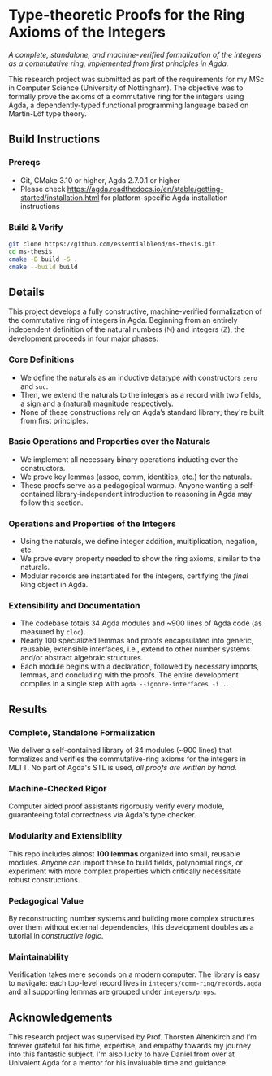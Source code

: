 # Type-theoretic Proofs for the Ring Axioms of the Integers

_A complete, standalone, and machine-verified formalization of the integers as a commutative ring, implemented from first principles in Agda._

This research project was submitted as part of the requirements for my MSc in Computer Science (University of Nottingham). The objective was to formally prove the axioms of a commutative ring for the integers using Agda, a dependently-typed functional programming language based on Martin-Löf type theory.

## Build Instructions

### Prereqs

- Git, CMake 3.10 or higher, Agda 2.7.0.1 or higher
- Please check https://agda.readthedocs.io/en/stable/getting-started/installation.html for platform-specific Agda installation instructions

### Build & Verify 

```bash
git clone https://github.com/essentialblend/ms-thesis.git
cd ms-thesis
cmake -B build -S .
cmake --build build
```

## Details

This project develops a fully constructive, machine-verified formalization of the commutative ring of integers in Agda. Beginning from an entirely independent definition of the natural numbers (ℕ) and integers (ℤ), the development proceeds in four major phases:

### Core Definitions
- We define the naturals as an inductive datatype with constructors `zero` and `suc`.
- Then, we extend the naturals to the integers as a record with two fields, a sign and a (natural) magnitude respectively.
- None of these constructions rely on Agda’s standard library; they're built from first principles.

### Basic Operations and Properties over the Naturals
- We implement all necessary binary operations inducting over the constructors.
- We prove key lemmas (assoc, comm, identities, etc.) for the naturals.
- These proofs serve as a pedagogical warmup. Anyone wanting a self-contained library-independent introduction to reasoning in Agda may follow this section.

### Operations and Properties of the Integers
- Using the naturals, we define integer addition, multiplication, negation, etc.
- We prove every property needed to show the ring axioms, similar to the naturals.
- Modular records are instantiated for the integers, certifying the _final_ Ring object in Agda.

### Extensibility and Documentation
- The codebase totals 34 Agda modules and ~900 lines of Agda code (as measured by `cloc`).
- Nearly 100 specialized lemmas and proofs encapsulated into  generic, reusable, extensible interfaces, i.e., extend to other number systems and/or abstract algebraic structures.
- Each module begins with a declaration, followed by necessary imports, lemmas, and concluding with the proofs. The entire development compiles in a single step with `agda --ignore-interfaces -i .`.

## Results

### Complete, Standalone Formalization
We deliver a self-contained library of 34 modules (~900 lines) that formalizes and verifies the commutative-ring axioms for the integers in MLTT. No part of Agda's STL is used, _all proofs are written by hand._

### Machine-Checked Rigor
Computer aided proof assistants rigorously verify every module, guaranteeing total correctness via Agda's type checker.

### Modularity and Extensibility
This repo includes almost **100 lemmas** organized into small, reusable modules. Anyone can import these to build fields, polynomial rings, or experiment with more complex properties which critically necessitate robust constructions. 

### Pedagogical Value
By reconstructing number systems and building more complex structures over them without external dependencies, this development doubles as a tutorial in _constructive logic_.

### Maintainability
Verification takes mere seconds on a modern computer. The library is easy to navigate: each top-level record lives in `integers/comm-ring/records.agda` and all supporting lemmas are grouped under `integers/props`.

## Acknowledgements
This research project was supervised by Prof. Thorsten Altenkirch and I’m forever grateful for his time, expertise, and empathy towards my journey into this fantastic subject. I'm also lucky to have Daniel from over at Univalent Agda for a mentor for his invaluable time and guidance.
